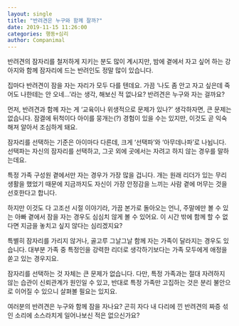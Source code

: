```yaml
---
layout: single
title: "반려견은 누구와 함께 잘까?"
date: 2019-11-15 11:26:00
categories: 행동+심리
author: Companimal
---
```


반려견의 잠자리를 철저하게 지키는 분도 많이 계시지만, 밤에 곁에서 자고 싶어 하는 강아지와 함께 잠자리에 드는 반려인도 정말 많이 있습니다.

집마다 반려견이 잠을 자는 자리가 모두 다를 텐데요. 가끔 ‘나도 좀 안고 자고 싶은데 죽어도 나한테는 안 오네…’라는 생각, 해보신 적 없나요? 반려견은 누구와 자는 걸까요?

먼저, 반려견과 함께 자는 게 ‘교육이나 위생적으로 문제가 있나?’ 생각하자면, 큰 문제는 없습니다. 잠결에 뒤척이다 아이를 뭉개는(?) 경험이 있을 수는 있지만, 이것도 곧 익숙해져 알아서 조심하게 돼요.

잠자리를 선택하는 기준은 아이마다 다른데, 크게 ‘선택파’와 ‘아무데나파’로 나뉩니다. 선택파는 자신의 잠자리를 선택하고, 그곳 외에 곳에서는 자려고 하지 않는 경우를 말하는데요.

특정 가족 구성원 곁에서만 자는 경우가 가장 많을 겁니다. 개는 원래 리더가 있는 무리 생활을 했었기 때문에 지금까지도 자신이 가장 안정감을 느끼는 사람 곁에 머무는 것을 선호한다고 합니다.

하지만 이것도 다 고조선 시절 이야기라, 가끔 본가로 돌아오는 언니, 주말에만 볼 수 있는 아빠 곁에서 잠을 자는 경우도 심심치 않게 볼 수 있어요. 이 시간 밖에 함께 할 수 없다면 지금을 놓치고 싶지 않다는 심리겠지요?

특별히 잠자리를 가리지 않거나, 골고루 그날그날 함께 자는 가족이 달라지는 경우도 있습니다. 대부분 가족 중 특정인을 강력한 리더로 생각하기보다는 가족 모두에게 애정을 쏟고 있는 경우지요.

잠자리를 선택하는 것 자체는 큰 문제가 없습니다. 다만, 특정 가족과는 절대 자려하지 않는 습관이 신뢰관계가 원인일 수 있고, 반대로 특정 가족만 고집하는 것은 분리 불안으로 이어질 수 있으니 살펴볼 필요는 있지요.

여러분의 반려견은 누구와 함께 잠을 자나요? 곤히 자다 내 다리에 낀 반려견의 짜증 섞인 소리에 소스라치게 일어나보신 적은 없으신가요?
